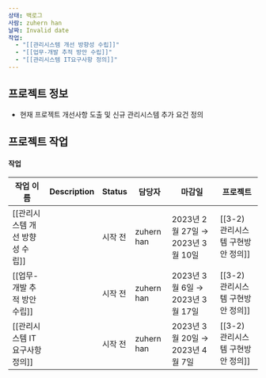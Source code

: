 ```yaml
---
상태: 백로그
사람: zuhern han
날짜: Invalid date
작업:
  - "[[관리시스템 개선 방향성 수립]]"
  - "[[업무-개발 추적 방안 수립]]"
  - "[[관리시스템 IT요구사항 정의]]"
---
```

## 프로젝트 정보

- 현재 프로젝트 개선사항 도출 및 신규 관리시스템 추가 요건 정의

  

## 프로젝트 작업

#### 작업

|작업 이름|Description|Status|담당자|마감일|프로젝트|
|---|---|---|---|---|---|
|[[관리시스템 개선 방향성 수립]]||시작 전|zuhern han|2023년 2월 27일 → 2023년 3월 10일|[[3-2) 관리시스템 구현방안 정의]]|
|[[업무-개발 추적 방안 수립]]||시작 전|zuhern han|2023년 3월 6일 → 2023년 3월 17일|[[3-2) 관리시스템 구현방안 정의]]|
|[[관리시스템 IT요구사항 정의]]||시작 전|zuhern han|2023년 3월 20일 → 2023년 4월 7일|[[3-2) 관리시스템 구현방안 정의]]|